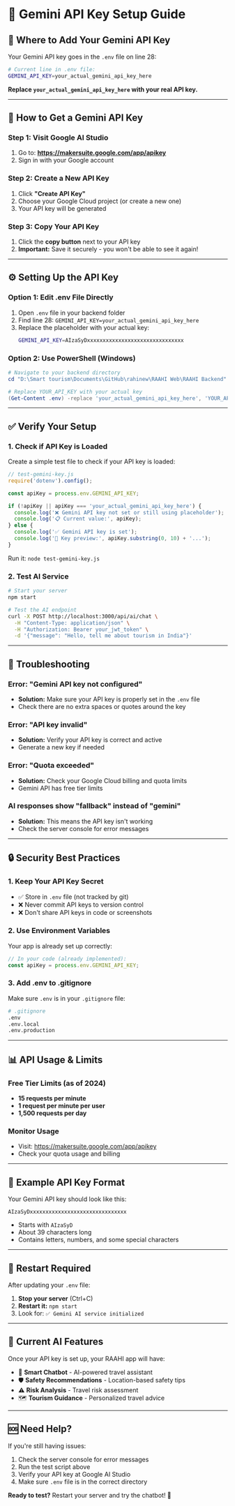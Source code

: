 # 🤖 Gemini API Key Setup Guide

## 🎯 **Where to Add Your Gemini API Key**

Your Gemini API key goes in the `.env` file on line 28:

```bash
# Current line in .env file:
GEMINI_API_KEY=your_actual_gemini_api_key_here
```

**Replace `your_actual_gemini_api_key_here` with your real API key.**

---

## 🔑 **How to Get a Gemini API Key**

### Step 1: Visit Google AI Studio
1. Go to: **https://makersuite.google.com/app/apikey**
2. Sign in with your Google account

### Step 2: Create a New API Key
1. Click **"Create API Key"**
2. Choose your Google Cloud project (or create a new one)
3. Your API key will be generated

### Step 3: Copy Your API Key
1. Click the **copy button** next to your API key
2. **Important:** Save it securely - you won't be able to see it again!

---

## ⚙️ **Setting Up the API Key**

### Option 1: Edit .env File Directly
1. Open `.env` file in your backend folder
2. Find line 28: `GEMINI_API_KEY=your_actual_gemini_api_key_here`
3. Replace the placeholder with your actual key:
   ```bash
   GEMINI_API_KEY=AIzaSyDxxxxxxxxxxxxxxxxxxxxxxxxxxxxxxx
   ```

### Option 2: Use PowerShell (Windows)
```powershell
# Navigate to your backend directory
cd "D:\Smart tourism\Documents\GitHub\rahinew\RAAHI Web\RAAHI Backend"

# Replace YOUR_API_KEY with your actual key
(Get-Content .env) -replace 'your_actual_gemini_api_key_here', 'YOUR_API_KEY' | Set-Content .env
```

---

## ✅ **Verify Your Setup**

### 1. Check if API Key is Loaded
Create a simple test file to check if your API key is loaded:

```javascript
// test-gemini-key.js
require('dotenv').config();

const apiKey = process.env.GEMINI_API_KEY;

if (!apiKey || apiKey === 'your_actual_gemini_api_key_here') {
  console.log('❌ Gemini API key not set or still using placeholder');
  console.log('📋 Current value:', apiKey);
} else {
  console.log('✅ Gemini API key is set');
  console.log('🔑 Key preview:', apiKey.substring(0, 10) + '...');
}
```

Run it: `node test-gemini-key.js`

### 2. Test AI Service
```bash
# Start your server
npm start

# Test the AI endpoint
curl -X POST http://localhost:3000/api/ai/chat \
  -H "Content-Type: application/json" \
  -H "Authorization: Bearer your_jwt_token" \
  -d '{"message": "Hello, tell me about tourism in India"}'
```

---

## 🚨 **Troubleshooting**

### Error: "Gemini API key not configured"
- **Solution:** Make sure your API key is properly set in the `.env` file
- Check there are no extra spaces or quotes around the key

### Error: "API key invalid"
- **Solution:** Verify your API key is correct and active
- Generate a new key if needed

### Error: "Quota exceeded"
- **Solution:** Check your Google Cloud billing and quota limits
- Gemini API has free tier limits

### AI responses show "fallback" instead of "gemini"
- **Solution:** This means the API key isn't working
- Check the server console for error messages

---

## 🔒 **Security Best Practices**

### 1. Keep Your API Key Secret
- ✅ Store in `.env` file (not tracked by git)
- ❌ Never commit API keys to version control
- ❌ Don't share API keys in code or screenshots

### 2. Use Environment Variables
Your app is already set up correctly:
```javascript
// In your code (already implemented):
const apiKey = process.env.GEMINI_API_KEY;
```

### 3. Add .env to .gitignore
Make sure `.env` is in your `.gitignore` file:
```bash
# .gitignore
.env
.env.local
.env.production
```

---

## 📊 **API Usage & Limits**

### Free Tier Limits (as of 2024)
- **15 requests per minute**
- **1 request per minute per user**
- **1,500 requests per day**

### Monitor Usage
- Visit: https://makersuite.google.com/app/apikey
- Check your quota usage and billing

---

## 🧪 **Example API Key Format**

Your Gemini API key should look like this:
```
AIzaSyDxxxxxxxxxxxxxxxxxxxxxxxxxxxxxxx
```

- Starts with `AIzaSyD`
- About 39 characters long
- Contains letters, numbers, and some special characters

---

## 🔄 **Restart Required**

After updating your `.env` file:
1. **Stop your server** (Ctrl+C)
2. **Restart it:** `npm start`
3. Look for: `✅ Gemini AI service initialized`

---

## 📱 **Current AI Features**

Once your API key is set up, your RAAHI app will have:

- 🤖 **Smart Chatbot** - AI-powered travel assistant
- 🛡️ **Safety Recommendations** - Location-based safety tips  
- ⚠️ **Risk Analysis** - Travel risk assessment
- 🗺️ **Tourism Guidance** - Personalized travel advice

---

## 🆘 **Need Help?**

If you're still having issues:
1. Check the server console for error messages
2. Run the test script above
3. Verify your API key at Google AI Studio
4. Make sure `.env` file is in the correct directory

**Ready to test?** Restart your server and try the chatbot! 🚀